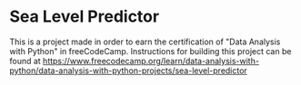 # Sea Level Predictor

This is a project made in order to earn the certification of "Data Analysis with Python" in freeCodeCamp. Instructions for building this project can be found at https://www.freecodecamp.org/learn/data-analysis-with-python/data-analysis-with-python-projects/sea-level-predictor
